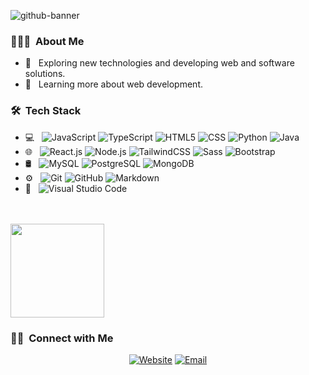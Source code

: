 
![github-banner](https://github.com/timgarciaa/timgarciaa/assets/12764266/15b5c81d-6c90-45e2-94b7-d36cb72b2042)

<h3> 👨🏻‍💻 &nbsp;About Me </h3>

- 🤔 &nbsp; Exploring new technologies and developing web and software solutions.
- 🌱 &nbsp; Learning more about web development.

<h3> 🛠 &nbsp;Tech Stack</h3>

- 💻 &nbsp;
  ![JavaScript](https://img.shields.io/badge/-JavaScript-333333?style=flat&logo=javascript)
  ![TypeScript](https://img.shields.io/badge/-TypeScript-333333?logo=TypeScript&logoColor=#3178C6)
  ![HTML5](https://img.shields.io/badge/-HTML5-333333?style=flat&logo=HTML5)
  ![CSS](https://img.shields.io/badge/-CSS-333333?style=flat&logo=CSS3&logoColor=1572B6)
  ![Python](https://img.shields.io/badge/-Python-333333?style=flat&logo=python)
  ![Java](https://img.shields.io/badge/-Java-333333?style=flat&logo=Java&logoColor=007396)
- 🌐 &nbsp;
  ![React.js](https://img.shields.io/badge/-React.js-333333?style=flat&logo=react)
  ![Node.js](https://img.shields.io/badge/-Node.js-333333?style=flat&logo=node.js)
  ![TailwindCSS](https://img.shields.io/badge/-TailwindCSS-333333?style=flat&logo=tailwindcss&logoColor=#06B6D4)
  ![Sass](https://img.shields.io/badge/-Sass-333333?style=flat&logo=sass&logoColor=#CC6699)
  ![Bootstrap](https://img.shields.io/badge/-Bootstrap-333333?style=flat&logo=bootstrap&logoColor=563D7C)
- 🛢 &nbsp;
  ![MySQL](https://img.shields.io/badge/-MySQL-333333?style=flat&logo=mysql)
  ![PostgreSQL](https://img.shields.io/badge/-PostgreSQL-333333?style=flat&logo=postgresql&logoColor=#4169E1)
  ![MongoDB](https://img.shields.io/badge/-MongoDB-333333?style=flat&logo=mongodb)
- ⚙️ &nbsp;
  ![Git](https://img.shields.io/badge/-Git-333333?style=flat&logo=git)
  ![GitHub](https://img.shields.io/badge/-GitHub-333333?style=flat&logo=github)
  ![Markdown](https://img.shields.io/badge/-Markdown-333333?style=flat&logo=markdown)
- 🔧 &nbsp;
  ![Visual Studio Code](https://img.shields.io/badge/-VSCode-333333?style=flat&logo=visual-studio-code&logoColor=007ACC)

<br/>
<br/>

<a href="https://github.com/timgarciaa">
  <img height="150em" src="https://github-readme-stats.vercel.app/api/top-langs/?username=timgarciaa&theme=buefy&layout=compact" />
</a>

<br/>

<h3> 🤝🏻 &nbsp;Connect with Me </h3>

<p align="center">
<a href="https://timgarcia.netlify.app/"><img alt="Website" src="https://img.shields.io/badge/Website-timgarciaa.netlify.app-blue?style=flat-square&logo=google-chrome"></a>
<!-- <a href="https://www.linkedin.com/in/timgarciaa/"><img alt="LinkedIn" src="https://img.shields.io/badge/LinkedIn-Tim%20Garcia-blue?style=flat-square&logo=linkedin"></a> -->
<a href="mailto:timgarciaa@gmail.com"><img alt="Email" src="https://img.shields.io/badge/Email-timgarciaa@gmail.com-blue?style=flat-square&logo=gmail"></a>
</p>


